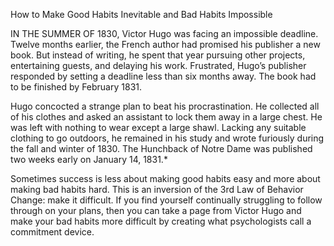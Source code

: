 How to Make Good Habits Inevitable and Bad Habits Impossible

IN THE SUMMER OF 1830, Victor Hugo was facing an impossible deadline.
Twelve months earlier, the French author had promised his
publisher a new book. But instead of writing, he spent that year
pursuing other projects, entertaining guests, and delaying his work.
Frustrated, Hugo’s publisher responded by setting a deadline less than
six months away. The book had to be finished by February 1831.

Hugo concocted a strange plan to beat his procrastination. He
collected all of his clothes and asked an assistant to lock them away in
a large chest. He was left with nothing to wear except a large shawl.
Lacking any suitable clothing to go outdoors, he remained in his study
and wrote furiously during the fall and winter of 1830. The Hunchback
of Notre Dame was published two weeks early on January 14, 1831.*

Sometimes success is less about making good habits easy and more
about making bad habits hard. This is an inversion of the 3rd Law of
Behavior Change: make it difficult. If you find yourself continually
struggling to follow through on your plans, then you can take a page
from Victor Hugo and make your bad habits more difficult by creating
what psychologists call a commitment device.